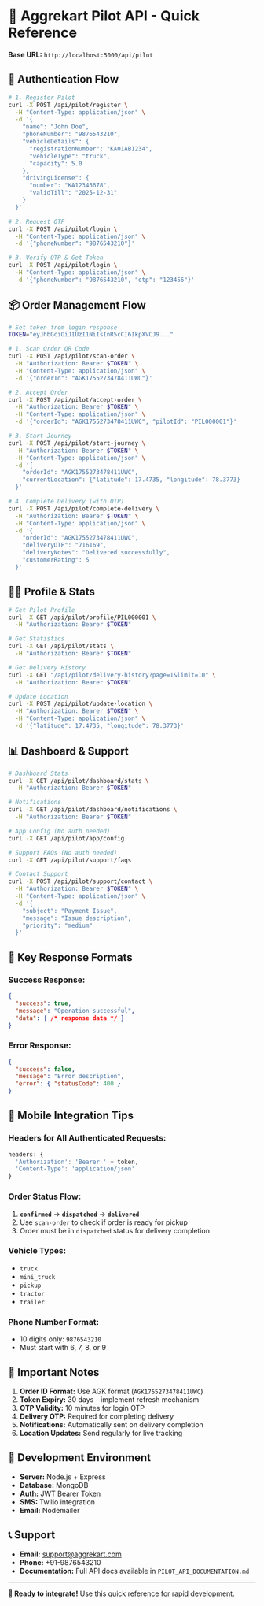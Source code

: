 
# 🚚 Aggrekart Pilot API - Quick Reference

**Base URL:** `http://localhost:5000/api/pilot`

## 🔐 Authentication Flow

```bash
# 1. Register Pilot
curl -X POST /api/pilot/register \
  -H "Content-Type: application/json" \
  -d '{
    "name": "John Doe",
    "phoneNumber": "9876543210",
    "vehicleDetails": {
      "registrationNumber": "KA01AB1234",
      "vehicleType": "truck",
      "capacity": 5.0
    },
    "drivingLicense": {
      "number": "KA12345678",
      "validTill": "2025-12-31"
    }
  }'

# 2. Request OTP
curl -X POST /api/pilot/login \
  -H "Content-Type: application/json" \
  -d '{"phoneNumber": "9876543210"}'

# 3. Verify OTP & Get Token
curl -X POST /api/pilot/login \
  -H "Content-Type: application/json" \
  -d '{"phoneNumber": "9876543210", "otp": "123456"}'
```

## 📦 Order Management Flow

```bash
# Set token from login response
TOKEN="eyJhbGciOiJIUzI1NiIsInR5cCI6IkpXVCJ9..."

# 1. Scan Order QR Code
curl -X POST /api/pilot/scan-order \
  -H "Authorization: Bearer $TOKEN" \
  -H "Content-Type: application/json" \
  -d '{"orderId": "AGK1755273478411UWC"}'

# 2. Accept Order
curl -X POST /api/pilot/accept-order \
  -H "Authorization: Bearer $TOKEN" \
  -H "Content-Type: application/json" \
  -d '{"orderId": "AGK1755273478411UWC", "pilotId": "PIL000001"}'

# 3. Start Journey
curl -X POST /api/pilot/start-journey \
  -H "Authorization: Bearer $TOKEN" \
  -H "Content-Type: application/json" \
  -d '{
    "orderId": "AGK1755273478411UWC",
    "currentLocation": {"latitude": 17.4735, "longitude": 78.3773}
  }'

# 4. Complete Delivery (with OTP)
curl -X POST /api/pilot/complete-delivery \
  -H "Authorization: Bearer $TOKEN" \
  -H "Content-Type: application/json" \
  -d '{
    "orderId": "AGK1755273478411UWC",
    "deliveryOTP": "716169",
    "deliveryNotes": "Delivered successfully",
    "customerRating": 5
  }'
```

## 👨‍✈️ Profile & Stats

```bash
# Get Pilot Profile
curl -X GET /api/pilot/profile/PIL000001 \
  -H "Authorization: Bearer $TOKEN"

# Get Statistics
curl -X GET /api/pilot/stats \
  -H "Authorization: Bearer $TOKEN"

# Get Delivery History
curl -X GET "/api/pilot/delivery-history?page=1&limit=10" \
  -H "Authorization: Bearer $TOKEN"

# Update Location
curl -X POST /api/pilot/update-location \
  -H "Authorization: Bearer $TOKEN" \
  -H "Content-Type: application/json" \
  -d '{"latitude": 17.4735, "longitude": 78.3773}'
```

## 📊 Dashboard & Support

```bash
# Dashboard Stats
curl -X GET /api/pilot/dashboard/stats \
  -H "Authorization: Bearer $TOKEN"

# Notifications
curl -X GET /api/pilot/dashboard/notifications \
  -H "Authorization: Bearer $TOKEN"

# App Config (No auth needed)
curl -X GET /api/pilot/app/config

# Support FAQs (No auth needed)
curl -X GET /api/pilot/support/faqs

# Contact Support
curl -X POST /api/pilot/support/contact \
  -H "Authorization: Bearer $TOKEN" \
  -H "Content-Type: application/json" \
  -d '{
    "subject": "Payment Issue",
    "message": "Issue description",
    "priority": "medium"
  }'
```

## 🎯 Key Response Formats

### Success Response:
```json
{
  "success": true,
  "message": "Operation successful",
  "data": { /* response data */ }
}
```

### Error Response:
```json
{
  "success": false,
  "message": "Error description",
  "error": { "statusCode": 400 }
}
```

## 📱 Mobile Integration Tips

### Headers for All Authenticated Requests:
```javascript
headers: {
  'Authorization': 'Bearer ' + token,
  'Content-Type': 'application/json'
}
```

### Order Status Flow:
1. **`confirmed`** → **`dispatched`** → **`delivered`**
2. Use `scan-order` to check if order is ready for pickup
3. Order must be in `dispatched` status for delivery completion

### Vehicle Types:
- `truck`
- `mini_truck` 
- `pickup`
- `tractor`
- `trailer`

### Phone Number Format:
- 10 digits only: `9876543210`
- Must start with 6, 7, 8, or 9

## 🚨 Important Notes

1. **Order ID Format:** Use AGK format (`AGK1755273478411UWC`)
2. **Token Expiry:** 30 days - implement refresh mechanism
3. **OTP Validity:** 10 minutes for login OTP
4. **Delivery OTP:** Required for completing delivery
5. **Notifications:** Automatically sent on delivery completion
6. **Location Updates:** Send regularly for live tracking

## 🔧 Development Environment

- **Server:** Node.js + Express
- **Database:** MongoDB
- **Auth:** JWT Bearer Token
- **SMS:** Twilio integration
- **Email:** Nodemailer

## 📞 Support
- **Email:** support@aggrekart.com
- **Phone:** +91-9876543210
- **Documentation:** Full API docs available in `PILOT_API_DOCUMENTATION.md`

---
**🚀 Ready to integrate!** Use this quick reference for rapid development.